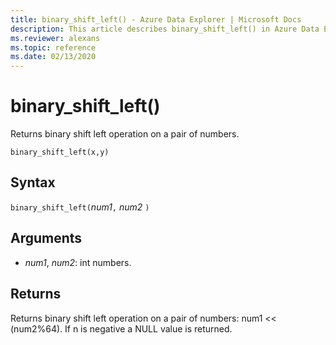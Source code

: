 ```yaml
---
title: binary_shift_left() - Azure Data Explorer | Microsoft Docs
description: This article describes binary_shift_left() in Azure Data Explorer.
ms.reviewer: alexans
ms.topic: reference
ms.date: 02/13/2020
---
```

# binary_shift_left()

Returns binary shift left operation on a pair of numbers.

```kusto
binary_shift_left(x,y)	
```

## Syntax

`binary_shift_left(`*num1*`,` *num2* `)`

## Arguments

* *num1*, *num2*: int numbers.

## Returns

Returns binary shift left operation on a pair of numbers: num1 << (num2%64).
If n is negative a NULL value is returned.
